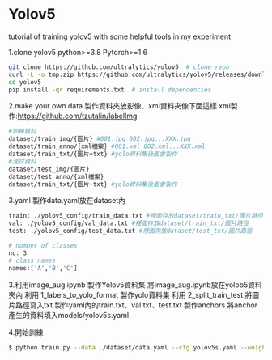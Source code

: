 # Yolov5
tutorial of training yolov5 with some helpful tools in my experiment

1.clone yolov5
python>=3.8 Pytorch>=1.6 
```bash
git clone https://github.com/ultralytics/yolov5  # clone repo
curl -L -o tmp.zip https://github.com/ultralytics/yolov5/releases/download/v1.0/coco128.zip && unzip -q tmp.zip && rm tmp.zip  # download dataset
cd yolov5
pip install -qr requirements.txt  # install dependencies
```
2.make your own data
製作資料夾放影像、xml資料夾像下面這樣
xml製作:https://github.com/tzutalin/labelImg 
```bash
#訓練資料
dataset/train_img/{圖片} #001.jpg 002.jpg...XXX.jpg
dataset/train_anno/{xml檔案} #001.xml 002.xml...XXX.xml
dataset/train_txt/{圖片+txt} #yolo資料集後面會製作
#測試資料
dataset/test_img/{圖片}
dataset/test_anno/{xml檔案}
dataset/train_txt/{圖片+txt} #yolo資料集後面會製作
```
3.yaml
製作data.yaml放在dataset內
```bash
train: ./yolov5_config/train_data.txt #裡面存放dataset/train_txt/圖片路徑
val: ./yolov5_config/val_data.txt #裡面存放dataset/train_txt/圖片路徑
test: ./yolov5_config/test_data.txt #裡面存放dataset/test_txt/圖片路徑

# number of classes
nc: 3
# class names
names:['A','B','C']
```
3.利用image_aug.ipynb 製作Yolov5資料集
將image_aug.ipynb放在yolob5資料夾內
利用 1_labels_to_yolo_format 製作yolo資料集
利用 2_split_train_test:將圖片路徑寫入txt 製作yaml內的train.txt、val.txt、test.txt
製作anchors 將anchor產生的資料填入models/yolov5s.yaml

4.開始訓練
```bash
$ python train.py --data ./dataset/data.yaml --cfg yolov5s.yaml --weights '' --batch-size 64
```

